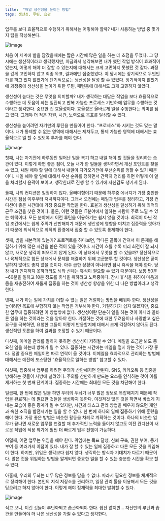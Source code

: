 ```yaml
---
title:  "매일 생산성을 높이는 방법"
tags: 생산성, 루틴, 습관
---
```


업무를 보다 효율적으로 수행하기 위해서는 어떻해야 할까? 내가 사용하는 방법 중 몇가지 팁을 작성해본다.

![image](https://github.com/giljae/giljae.github.io/assets/111643/dcf3eca3-e20f-4188-806c-cdc2587c0db6)

처음 이 세계에 발을 담갔을때에는 짧은 시간에 많은 일을 하는 데 초점을 두었다. 그 당시에는 생산적이라고 생각했지만, 지금와서 생각해보면 내가 했던 작업 방식이 효과적이었는지, 어떻게 해야 더 잘할 수 있는지에 대해서는 크게 고민하지 못했던 것 같다. 과정을 깊게 고민하지 않고 최종 목표, 결과에만 집중했었다. 이 당시에는 장기적으로 무엇인가를 하고 있지 않았기에 단기적으로는 생산성을 달성 할 수 있었다. 장기적이지 않았기에 과정중에 생산성을 높이기 위한 루틴, 패턴등에 대해서도 크게 고민하지 않았다.

생산성이 높다는 것은 무엇을 의미할까?
내가 생각하는 대답은 작업을 보다 효율적으로 수행하는 데 도움이 되는 일관되고 반복 가능한 프로세스 기반하에 업무를 수행하는 것이라고 생각한다. 중요한 건 효율성이다. 효율성은 올바르게 일을 수행한다는 의미를 담고 있다. 그래야 더 적은 자원, 시간, 노력으로 목표를 달성할 수 있다.

생산성을 높이려면 자기만의 루틴을 만들어야 한다. “프로세스"화 시키는 것도 맞는 말이다. 내가 통제할 수 없는 영역에 대해서는 제쳐두고, 통제 가능한 영역에 대해서는 효율적으로 일 할 수 있도록 투자를 해야 한다.

![image](https://github.com/giljae/giljae.github.io/assets/111643/4a2f3bf1-f335-4a51-84b4-5d4b2eb8293f)

첫째, 나는 자기전에 하루동안 일어난 일을 복기 하고 내일 해야 할 것들을 정리하는 습관이 있다. 이렇게 하면 좋은 점이, 오늘 내가 한 일들을 생각하면서 개선 포인트를 찾을 수 있고, 내일 해야 할 일에 대해서 내일이 다가오기전에 우선순위를 정할 수 있기 때문이다. 내일 해야 할 일에 대해서 우선 순위를 정하면서 간략히 정리를 하면 어떻게 이 일을 처리할지 윤곽이 보이고, 생각한대로 진행 할 수 있기에 자신감도 생기게 된다.

둘째, 나의 컨디션은 일정하지 않다. 올빼미형이기 때문에 하루중 에너지가 가장 충만한 시간은 점심 이후부터 저녁까지이다. 그래서 오전에는 메일과 업무를 정리하고, 가장 컨디션이 좋은 시간대에 가장 중요한 작업을 한다. 효율과 생산성을 달성하기 위해 최적의 근무 조건을 찾은 것이다. 물론, 이런 것들은 IT분야에서 일하는 사람이 주로 느낄 수 있는 혜택이다. 모든 분야에서 이런 루틴을 이용하기는 쉽지 않을 것이다.
최적이 아닌 작업 조건에서는 쉽게 주의가 산만해지기 때문에 생산성에 영향을 미치고 집중력을 앗아가기 때문에 의식적으로 최적의 환경에서 집중 할 수 있도록 통제해야 한다.

셋째, 밤을 새본적이 있는가? 프로젝트를 하다보면, 막다른 골목에 갇혀서 이 문제를 해결하기 위해 많은 시간을 쏟은 적이 있을 것이다. 시간이 흐를 수록 머리 회전이 잘 되지 않고, 새로운 생각이 떠오르지 않게 된다. 이 상태에서 무엇을 할 수 있을까? 정신적으로나 육체적으로 힘든 상태에서 문제를 해결하기 위해 고군분투 할 것이다. 생산성은 굳이 말하지 않아도 좋지 않을 것이다. 아주 급한 상황이 아니라면 잠시 휴식을 해야 한다. 당장 내가 인지하지 못하더라도 뇌와 신체는 휴식이 필요할 수 있기 때문이다.
보통 50분~60분을 일하고 10분 정도를 휴식을 취하려고 노력중이다. 잠시 휴식을 취하여 마음과 몸을 재충전하여 새롭게 집중을 하는 것이 생산성 향상을 위한 더 나은 방법이라고 생각한다.

넷째, 내가 하는 일에 가치를 더할 수 없는 일은 거절하는 방법을 배워야 한다. 생산성을 높이려면 목표에 부합하지 않는 작업은 거부해야 한다. 거절하기가 쉽지 않겠지만, 중요한 업무에 집중하려면 이 방법밖에 없다. 생산성이란 단순히 일을 하는 것이 아니라 올바른 일을 하는 것이라는 것을 알아야 한다. 거절하는 것에 대한 두려움이나 사랑받고 싶은 요구를 극복하면, 요청한 그들이 어떻게 반응할지에 대해서 크게 걱정하지 않아도 된다. 생산적인 토론을 하여 결과를 조정할 수 있기 때문이다.

다섯째, 이메일 관리를 잘하지 못하면 생산성이 저하될 수 있다. 메일을 조금만 봐도 중요한 일을 하는데 방해가 될 수 있다. 집중하는 시간에는 메일을 열지 않는 것이 가장 좋다. 정말 중요한 메일이면 따로 연락이 올 것이다. 이메일을 효과적으로 관리하는 방법에 대해서는 예전에 포스팅한 “효율적으로 일하는 방법” 참고할 수 있다.

여섯째, 집중해서 업무를 하려면 주의가 산만해지면 안된다. SNS, 카카오톡 등 집중을 방해하는 것들이 사방에 널려있다. 주의를 산만하게 만드는 요소를 인식하는 것이 이를 제거하는 첫 번째 단계이다. 집중하는 시간에는 최대한 모든 것을 차단해야 한다.

일곱째, 한 번에 많은 일을 하면 우리의 두뇌가 너무 많은 정보로 복잡해지기 때문에 작업을 완료하는 데 필요한 것들을 생성하지 못한다. 이것저것 많은 것을 하면서 바쁘게 지내는 모습이 좋은 핑계가 될 수 있지만, 시간과 태스크 관리 방법을 배우지 않으면 개인과 속한 조직을 발전시키는 일을 할 수 없다. 한 번에 하나의 일에 집중하기 위해 훈련을 해야 한다. 가장 좋은 방법은 비슷한 활동을 차례로 계획하는 것이다. 하나의 비슷한 업무가 끝나면 새로운 업무를 연결할 때 추가적인 노력을 들이지 않고도 이전 컨디션이 새로운 작업에 적용 되기에 훨씬 더 빠르게 업무 진행이 가능하다.

여덟째, 어떤 업무는 위임을 해야 한다. 위임에는 목표 달성, 신뢰 구축, 권한 부여, 동기 부여 등 여러가지 이점이 있다. 내가 잘 할 수 있는 일에 집중하고 다른 모든 것을 위임해야 한다. 하지만, 위임은 생각보다 쉽지 않다. 생각하는 방식과 기대치가 다르기 때문이다. 많은 것을 위임하는 방법을 알게되면 중요한 일을 할 수 있는 충분한 시간을 확보 할 수 있다.

아홉째, 우리의 두뇌는 너무 많은 정보를 담을 수 없다. 따라서 필요한 정보를 체계적으로 정리해야 한다. 본인의 지식 저장소를 관리하고, 일정 관리 툴을 이용해서 모든 것을 담으려고 하지 않아야 한다. 이렇게 해야 잠재력을 최대한 발휘할 수 있다.

![image](https://github.com/giljae/giljae.github.io/assets/111643/64d1e15a-16d9-4006-9d93-db1611d4b466)

적고 보니, 이런 것들이 루틴화되고 습관화되야 한다. 쉽진 않지만... 자신만의 루틴과 습관을 만들어야 더 나은 생산성을 가질 수 있다고 생각한다.

